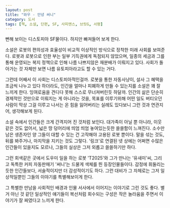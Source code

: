 ```yaml
---
layout: post
title: "와우 - 안녕 써니"
category: 도서
tags: [책, 소설, 단편, SF, 사피엔스, 브릿G, 서평]
---
```


뻔해 보이는 디스토피아 SF물이다.
하지만 빠져들어 보게 한다.

소설은 로봇의 편의성과 효율성이 비교적 이상적인 방식으로 정착한 미래 사회를 보여준다.
로봇과 로봇으로 인한 부는 일부 기득권에게 독점되지 않았으며,
일종의 세금과 그를 통해 운영되는 복지 정책으로 인해 나름 나쁘지않은 재분배가 이뤄지고 있다.
사회가 돌아가는 것 자체만 보면 나름 유토피아라고도 할 수 있는 거다.

그런데 어째서 이 사회는 디스토피아적인걸까.
로봇을 통한 자동사냥이, 설사 그 혜택을 조금씩 나누고 있다 하더라도, 인간을 얼마나 피폐하게 만들 수 있는지를 소설은 꽤 잘 느끼게 한다.
잉여로움을 견디다 못해 스스로 무너져버린듯 하달까.
인간의 삶은 단순히 경제적인 것만으로 이뤄지는 게 아니라는 것을,
목표를 이루기위해 어떤 일도 버티오던 사람이 막상 그걸 이루고 나서는 온 힘을 잃어버리는 실례도 있다보니 그런 것과 연관지어,
생각해보게 된다.

소설 속에서 인간들은 크게 간격지어 진 것처럼 보인다.
대가족이 아닐 뿐 아니라, 이웃 같은 것도 없어서,
넓은 땅 덩어리에 띄엄 띄엄 놓여있는듯한 쓸쓸함이 느껴진다.
소수만 남은 생존자인 양 그들이 대할 수 있는 건 고작해야 고용된 로봇 뿐이다.
말을 섞는 것도, 뒤를 봐주거나, 마지막을 지키는 것도 그렇다.
'링크'로 연결된 넷 상에는 어쩌면 수많은 인간들이 있을지도 모르나,
그들의 실상은 그저 외롭고 쓸쓸하기만 하다.

그런 회색같은 곳에서 도우미 일을 하는 로봇 'T2025'와 그가 만나는 '유새미'씨,
그리고 독특한 커피 자동판매기 '써니'는 드물게 색체를 띈 등장인물들이다.
감정에 휘둘리는 듯한 인간들보다, 서술적이지만 더 감성적이기도 하다.
그런 대비가 그 자체로는 그저 일상적일뿐인 그들의 이야기를 특별해보이게 한다.

그 특별한 만남을 사회적인 배경과 인물 서사에서 이어지는 이야기로 그린 것도 좋다.
별 거 아닌 것 같던 일상적인 얘기들이 복선처럼 회수되는 구성은
작은 놀라움을 주면서 이야기가 잘 짜였다고 느끼게 한다.
